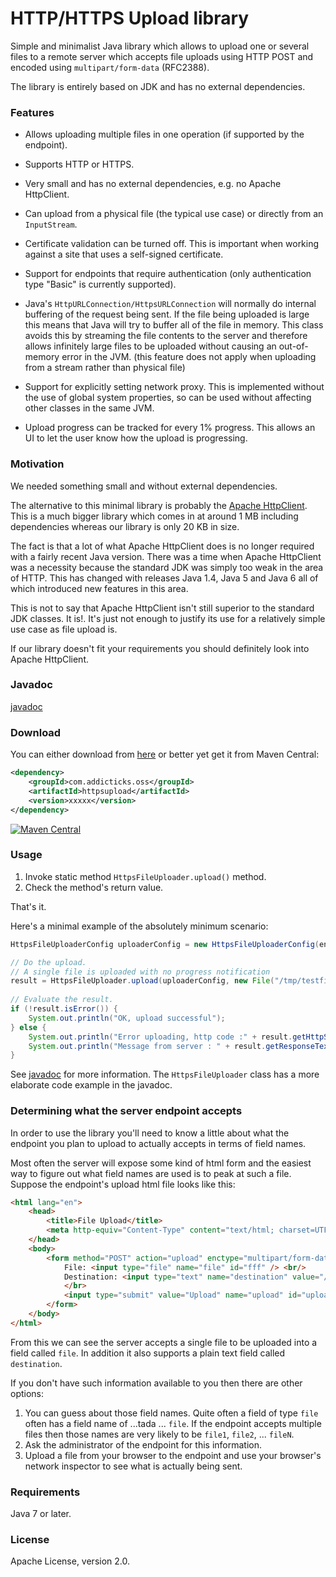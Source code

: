 # HTTP/HTTPS Upload library

Simple and minimalist Java library which allows to upload one or several files 
to a remote server which accepts file uploads using HTTP POST and encoded using
`multipart/form-data` (RFC2388).

The library is entirely based on JDK and has no external dependencies.


### Features


* Allows uploading multiple files in one operation (if supported by the endpoint).

* Supports HTTP or HTTPS.

* Very small and has no external dependencies, e.g. no Apache HttpClient.

* Can upload from a physical file (the typical use case) or directly from an `InputStream`.

* Certificate validation can be turned off. This is important when working against a site that uses a self-signed certificate.

* Support for endpoints that require authentication (only authentication type "Basic" is currently supported).

* Java's `HttpURLConnection/HttpsURLConnection` will normally do internal buffering of the request being sent. 
If the file being uploaded is large this means that Java will try to buffer all of the file in memory. 
This class avoids this by streaming the file contents to the server and therefore allows
infinitely large files to be uploaded without causing an out-of-memory error in the JVM.
(this feature does not apply when uploading from a stream rather than physical file)

* Support for explicitly setting network proxy. This is implemented without 
the use of global system properties, so can be used without affecting other classes 
in the same JVM.

* Upload progress can be tracked for every 1% progress. 
This allows an UI to let the user know how the upload is progressing.


### Motivation

We needed something small and without external dependencies.

The alternative to this minimal library is probably the [Apache HttpClient](http://hc.apache.org/httpcomponents-client-ga/index.html).
This is a much bigger library which comes in at around 1 MB including dependencies
whereas our library is only 20 KB in size.

The fact is that a lot of what Apache HttpClient does is no longer required with a fairly recent
Java version. There was a time when Apache HttpClient was a necessity because the
standard JDK was simply too weak in the area of HTTP. This has changed with releases
Java 1.4, Java 5 and Java 6 all of which introduced new features in this area.

This is not to say that Apache HttpClient isn't still superior to the standard
JDK classes. It is!. It's just not enough to justify its use for a relatively simple
use case as file upload is.

If our library doesn't fit your requirements you should definitely look into
Apache HttpClient.


### Javadoc

[javadoc](http://addicticks.github.io/httpsupload/)


### Download

You can either download from [here](https://github.com/Addicticks/httpsupload/releases) or better yet get it from Maven Central:

```xml
<dependency>
    <groupId>com.addicticks.oss</groupId>
    <artifactId>httpsupload</artifactId>
    <version>xxxxx</version>
</dependency>
```
[![Maven Central](https://maven-badges.herokuapp.com/maven-central/com.addicticks.oss/httpsupload/badge.svg)](https://maven-badges.herokuapp.com/maven-central/com.addicticks.oss/httpsupload)


### Usage

1. Invoke static method `HttpsFileUploader.upload()` method.
1. Check the method's return value.

That's it.

Here's a minimal example of the absolutely minimum scenario:

```java
HttpsFileUploaderConfig uploaderConfig = new HttpsFileUploaderConfig(endpointURL);

// Do the upload.
// A single file is uploaded with no progress notification
result = HttpsFileUploader.upload(uploaderConfig, new File("/tmp/testfile.dat"));
 
// Evaluate the result.
if (!result.isError()) {
    System.out.println("OK, upload successful");
} else {
    System.out.println("Error uploading, http code :" + result.getHttpStatusCode());
    System.out.println("Message from server : " + result.getResponseTextNoHtml());
}
```

See [javadoc](http://addicticks.github.io/httpsupload/) for more information.
The `HttpsFileUploader` class has a more elaborate code example in the javadoc.




### Determining what the server endpoint accepts

In order to use the library you'll need to know a little about what the endpoint
you plan to upload to actually accepts in terms of field names.

Most often the server will expose some kind of html form and the easiest way
to figure out what field names are used is to peak at such a file. Suppose
the endpoint's upload html file looks like this:

```html
<html lang="en">
    <head>
        <title>File Upload</title>
        <meta http-equiv="Content-Type" content="text/html; charset=UTF-8">
    </head>
    <body>
        <form method="POST" action="upload" enctype="multipart/form-data" >
            File: <input type="file" name="file" id="fff" /> <br/>
            Destination: <input type="text" name="destination" value="/tmp"/>
            </br>
            <input type="submit" value="Upload" name="upload" id="upload" />
        </form>
    </body>
</html>
```

From this we can see the server accepts a single file to be uploaded into a field
called `file`. In addition it also supports a plain text field called 
`destination`.

If you don't have such information available to you then there are other options:

1. You can guess about those field names. Quite often a field of type `file`
   often has a field name of ...tada ... `file`. If the endpoint accepts multiple
   files then those names are very likely to be `file1`, `file2`, ... `fileN`.
1. Ask the administrator of the endpoint for this information.
1. Upload a file from your browser to the endpoint and use your browser's 
   network inspector to see what is actually being sent.



### Requirements

Java 7 or later.


### License

Apache License, version 2.0.
